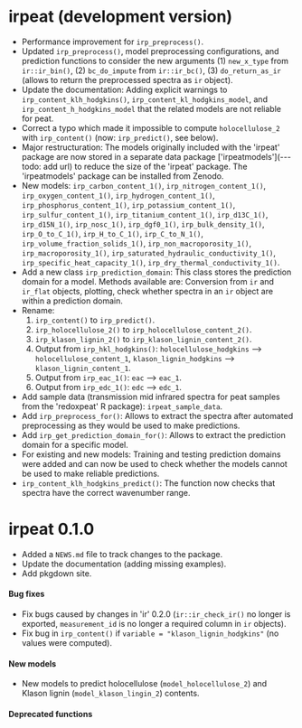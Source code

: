 # irpeat (development version)

* Performance improvement for `irp_preprocess()`.
* Updated `irp_preprocess()`, model preprocessing configurations, and prediction functions to consider the new arguments (1) `new_x_type` from `ir::ir_bin()`, (2) `bc_do_impute` from `ir::ir_bc()`, (3) `do_return_as_ir` (allows to return the preprocessed spectra as `ir` object).
* Update the documentation: Adding explicit warnings to `irp_content_klh_hodgkins()`, `irp_content_kl_hodgkins_model`, and `irp_content_h_hodgkins_model` that the related models are not reliable for peat.
* Correct a typo which made it impossible to compute `holocellulose_2` with `irp_content()` (now: `irp_predict()`, see below).
* Major restructuration: The models originally included with the 'irpeat' package are now stored in a separate data package ['irpeatmodels'](---todo: add url) to reduce the size of the 'irpeat' package. The 'irpeatmodels' package can be installed from Zenodo.
* New models: `irp_carbon_content_1()`, `irp_nitrogen_content_1()`, `irp_oxygen_content_1()`, `irp_hydrogen_content_1()`, `irp_phosphorus_content_1()`, `irp_potassium_content_1()`, `irp_sulfur_content_1()`, `irp_titanium_content_1()`, `irp_d13C_1()`, `irp_d15N_1()`, `irp_nosc_1()`, `irp_dgf0_1()`, `irp_bulk_density_1()`, `irp_O_to_C_1()`, `irp_H_to_C_1()`, `irp_C_to_N_1()`, `irp_volume_fraction_solids_1()`, `irp_non_macroporosity_1()`, `irp_macroporosity_1()`, `irp_saturated_hydraulic_conductivity_1()`, `irp_specific_heat_capacity_1()`, `irp_dry_thermal_conductivity_1()`.
* Add a new class `irp_prediction_domain`: This class stores the prediction domain for a model. Methods available are: Conversion from `ir` and `ir_flat` objects, plotting, check whether spectra in an `ir` object are within a prediction domain.
* Rename:
    1. `irp_content()` to `irp_predict()`.
    2. `irp_holocellulose_2()` to `irp_holocellulose_content_2()`.
    3. `irp_klason_lignin_2()` to `irp_klason_lignin_content_2()`.
    4. Output from `irp_hkl_hodgkins()`: `holocellulose_hodgkins` --> `holocellulose_content_1`, `klason_lignin_hodgkins` --> `klason_lignin_content_1`.
    5. Output from `irp_eac_1()`: `eac` --> `eac_1`.
    6. Output from `irp_edc_1()`: `edc` --> `edc_1`.
* Add sample data (transmission mid infrared spectra for peat samples from the 'redoxpeat' R package): `irpeat_sample_data`.
* Add `irp_preprocess_for()`: Allows to extract the spectra after automated preprocessing as they would be used to make predictions.
* Add `irp_get_prediction_domain_for()`: Allows to extract the prediction domain for a specific model.
* For existing and new models: Training and testing prediction domains were added and can now be used to check whether the models cannot be used to make reliable predictions.
* `irp_content_klh_hodgkins_predict()`: The function now checks that spectra have the correct wavenumber range.


# irpeat 0.1.0

* Added a `NEWS.md` file to track changes to the package.
* Update the documentation (adding missing examples).
* Add pkgdown site.

#### Bug fixes

* Fix bugs caused by changes in 'ir' 0.2.0 (`ir::ir_check_ir()` no longer is exported, `measurement_id` is no longer a required column in `ir` objects).
* Fix bug in `irp_content()` if `variable = "klason_lignin_hodgkins"` (no values were computed).

#### New models

* New models to predict holocellulose (`model_holocellulose_2`) and Klason lignin (`model_klason_lingin_2`) contents.

#### Deprecated functions
